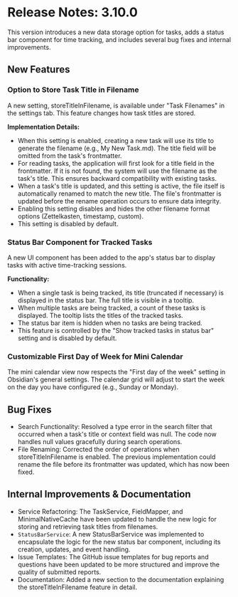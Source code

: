 #  Release Notes: 3.10.0

 This version introduces a new data storage option for tasks, adds a status bar component for time tracking, and includes several bug fixes and internal improvements.

## New Features

### Option to Store Task Title in Filename

A new setting, storeTitleInFilename, is available under "Task Filenames" in the settings tab. This feature changes how task titles are stored.

**Implementation Details:**

- When this setting is enabled, creating a new task will use its title to generate the filename (e.g., My New Task.md). The title field will be omitted from the task's frontmatter.
- For reading tasks, the application will first look for a title field in the frontmatter. If it is not found, the system will use the filename as the task's title. This ensures backward compatibility with existing tasks.
- When a task's title is updated, and this setting is active, the file itself is automatically renamed to match the new title. The file's frontmatter is updated before the rename operation occurs to ensure data integrity.
- Enabling this setting disables and hides the other filename format options (Zettelkasten, timestamp, custom).
- This setting is disabled by default.

### Status Bar Component for Tracked Tasks

A new UI component has been added to the app's status bar to display tasks with active time-tracking sessions.

**Functionality:**

- When a single task is being tracked, its title (truncated if necessary) is displayed in the status bar. The full title is visible in a tooltip.
- When multiple tasks are being tracked, a count of these tasks is displayed. The tooltip lists the titles of the tracked tasks.
- The status bar item is hidden when no tasks are being tracked.
- This feature is controlled by the "Show tracked tasks in status bar" setting and is disabled by default.

### Customizable First Day of Week for Mini Calendar

The mini calendar view now respects the "First day of the week" setting in Obsidian's general settings. The calendar grid will adjust to start the week on the day you have configured (e.g., Sunday or Monday).

## Bug Fixes

- Search Functionality: Resolved a type error in the search filter that occurred when a task's title or context field was null. The code now handles null values gracefully during search operations.
- File Renaming: Corrected the order of operations when storeTitleInFilename is enabled. The previous implementation could rename the file before its frontmatter was updated, which has now been fixed.

## Internal Improvements & Documentation

- Service Refactoring: The TaskService, FieldMapper, and MinimalNativeCache have been updated to handle the new logic for storing and retrieving task titles from filenames.
- `StatusBarService`: A new StatusBarService was implemented to encapsulate the logic for the new status bar component, including its creation, updates, and event handling.
- Issue Templates: The GitHub issue templates for bug reports and questions have been updated to be more structured and improve the quality of submitted reports.
- Documentation: Added a new section to the documentation explaining the storeTitleInFilename feature in detail.
